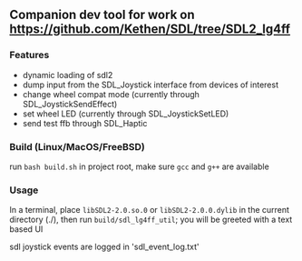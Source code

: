 ## Companion dev tool for work on https://github.com/Kethen/SDL/tree/SDL2_lg4ff

### Features
- dynamic loading of sdl2
- dump input from the SDL_Joystick interface from devices of interest
- change wheel compat mode (currently through SDL_JoystickSendEffect)
- set wheel LED (currently through SDL_JoystickSetLED)
- send test ffb through SDL_Haptic

### Build (Linux/MacOS/FreeBSD)
run `bash build.sh` in project root, make sure `gcc` and `g++` are available

### Usage
In a terminal, place `libSDL2-2.0.so.0` or `libSDL2-2.0.0.dylib` in the current directory (./), then run `build/sdl_lg4ff_util`; you will be greeted with a text based UI

sdl joystick events are logged in 'sdl_event_log.txt'
